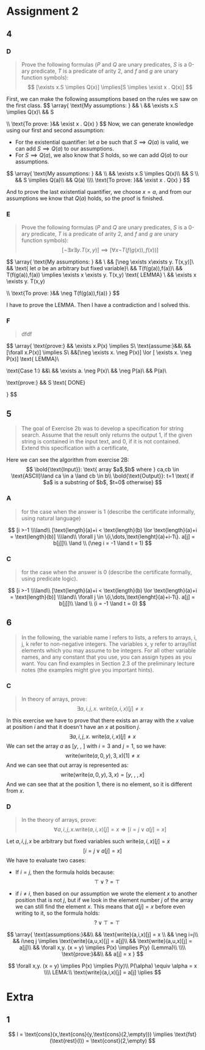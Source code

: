 # Assignment 2

## 4

### D

> Prove the following formulas ($P$ and $Q$ are unary predicates, $S$ is a 0-ary predicate, $T$ is a predicate of arity 2, and $f$ and $g$ are unary function symbols):
> $$
> [\exists x.S \implies Q(x)] \implies[S \implies \exist x . Q(x)]
> $$

First, we can make the following assumptions based on the rules we saw on the first class.
$$
\array{
\text{My assumptions: } && \\
&& \exists x.S \implies Q(x)\\
&& S

\\\\
\text{To prove: }&& \exist x . Q(x)
}
$$
Now, we can generate knowledge using our first and second assumption:

- For the existential quantifier: let $a$ be such that $S \implies Q(a)$ is valid, we can add $S \implies Q(a)$ to our assumptions.
- For $S \implies Q(a)$, we also know that $S$ holds, so we can add $Q(a)$ to our assumptions.

$$
\array{
\text{My assumptions: } && \\
&& \exists x.S \implies Q(x)\\
&& S \\
&& S \implies Q(a)\\
&& Q(a)
\\\\
\text{To prove: }&& \exist x . Q(x)
}
$$

And to prove the last existential quantifier, we choose $x = a$, and from our assumptions we know that $Q(a)$ holds, so the proof is finished.

### E

> Prove the following formulas ($P$ and $Q$ are unary predicates, $S$ is a 0-ary predicate, $T$ is a predicate of arity 2, and $f$ and $g$ are unary function symbols):
> $$
> [\neg \exists x\exists y. T(x,y)] \implies [\forall x \neg T(f(g(x)),f(x))]
> $$

$$
\array{
\text{My assumptions: } && \\
&& [\neg \exists x\exists y. T(x,y)]\\
&& \text{ let $a$ be an arbitrary but fixed variable}\\
&& T(f(g(a)),f(a))\\
&& T(f(g(a)),f(a)) \implies \exists x \exists y. T(x,y) \text{ LEMMA} \\
&& \exists x \exists y. T(x,y)

\\\\
\text{To prove: }&&    \neg T(f(g(a)),f(a))
}
$$

I have to prove the LEMMA. Then I have a contradiction and I solved this.

### F

> dfdf

$$
\array{
\text{prove:} && \exists x.P(x) \implies S\\
\text{assume:}&&\\
&& [\forall x.P(x)] \implies S\\
&&[\neg \exists x. \neg P(x)] \lor [ \exists x. \neg P(x)] \text{ LEMMA}\\

\text{Case 1:} &&\\
&& \exists a. \neg P(x)\\
&& \neg P(a)\\
&& P(a)\\

\text{prove:} && S \text{  DONE}



}
$$



## 5

> The goal of Exercise 2b was to develop a specification for string search. Assume that the result only returns the output 1, if the given string is contained in the input text, and 0, if it is not contained. Extend this specification with a certificate,

Here we can see the algorithm from exercise 2B:
$$
\bold{\text{Input}}: \text{ array $a$,$b$ where } ca,cb \in \text{ASCII}\land ca \in a \land cb \in b\\
\bold{\text{Output}}: t=1 \text{ if $a$ is a substring of $b$, $t=0$ otherwise}
$$

### A

>  for the case when the answer is 1 (describe the certificate informally, using natural language)

$$
[i  >-1 \\\land\\ [\text{length}(a)+i < \text{length}(b) \lor \text{length}(a)+i = \text{length}(b)] \\\land\\ \forall j \in \{i,\dots,\text{lenght}(a)+i-1\}. a[j] = b[j]]\\
\land \\
(\neg i = -1 \land t = 1)
$$

### C

>  for the case when the answer is 0 (describe the certificate formally, using predicate logic).

$$
[i  >-1 \\\land\\ [\text{length}(a)+i < \text{length}(b) \lor \text{length}(a)+i = \text{length}(b)] \\\land\\ \forall j \in \{i,\dots,\text{lenght}(a)+i-1\}. a[j] = b[j]]\\
\land \\
(i = -1 \land t = 0)
$$

## 6

> In the following, the variable name l refers to lists, a refers to arrays, i, j, k refer to non-negative integers. The variables x, y refer to array/list elements which you may assume to be integers. For all other variable names, and any constant that you use, you can assign types as you want. You can find examples in Section 2.3 of the preliminary lecture notes (the examples might give you important hints).

### C

> In theory of arrays, prove:
> $$
> \exists a,i,j,x. \text{ write}(a,i,x)[j] \neq x
> $$

In this exercise we have to prove that there exists an array with the $x$ value at position $i$ and that it doesn't have an $x$ at position $j$.
$$
\exists a,i,j,x. \text{ write}(a,i,x)[j] \neq x
$$
We can set the array $a$ as $[y,\ ,\ ]$ with $i = 3$ and $j=1$, so we have:
$$
\text{write}(\text{write}(a,0,y),3,x)[1] \neq x
$$
  And we can see that out array is represented as:
$$
\text{write}(\text{write}(a,0,y),3,x) = [y,\ ,\ , x]
$$
And we can see that at the position $1$, there is no element, so it is different from $x$.

### D

>  In the theory of arrays, prove:
> $$
> \forall a,i, j, x . \text{write}(a, i, x)[j] = x ⇒ [i = j ∨ a[j] = x]
> $$

Let $a,i,j,x$ be arbitrary but fixed variables such $\text{write}(a, i, x)[j] = x$
$$
 [i = j ∨ a[j] = x]
$$
We have to evaluate two cases:

- If $i=j$, then the formula holds because:
  $$
  \top \lor \text{?} = \top
  $$

- if $i \neq i$, then based on our assumption we wrote the element $x$ to another position that is not $j$, but if we look in the element number $j$ of the array we can still find the element $x$. This means that $a[j]=x$ before even writing to it, so the formula holds:
  $$
  ? \lor \top = \top
  $$

$$
\array{
\text{assumptions:}&&\\
&& \text{write}(a,i,x)[j] = x \\
&& \neg i=j\\
&& i\neq j \implies \text{write}(a,u,x)[j] = a[j]\\
&& \text{write}(a,u,x)[j] = a[j]\\
&& \forall x,y. (x = y) \implies P(x) \implies P(y) (Lemma)\\
\\\\
\text{prove:}&&\\
&&  a[j] = x
}
$$


$$
\forall x,y. (x = y) \implies P(x) \implies P(y)\\
P(\alpha) \equiv \alpha = x
\\\\
LEMA:\\
\text{write}(a,i,x)[j] = a[j] \iplies 
$$

# Extra

## 1

$$
l = \text{cons}(x,\text{cons}(y,\text{cons}(2,\empty))) \implies \text{fst}(\text{rest}(l)) = \text{const}(2,\empty)
$$

